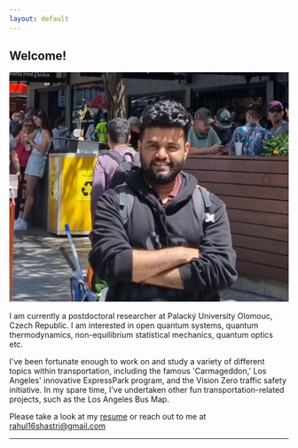 ```yaml
---
layout: default
---
```


## Welcome!

<img class="profile-picture" src="profile_photo_square.jpg">

I am currently a postdoctoral researcher at Palacký University Olomouc, Czech Republic. I am interested in open quantum systems, quantum thermodynamics, non-equilibrium statistical mechanics, quantum optics etc.

I've been fortunate enough to work on and study a variety of different topics within transportation, including the famous 'Carmageddon,' Los Angeles' innovative ExpressPark program, and the Vision Zero traffic safety initiative. In my spare time, I've undertaken other fun transportation-related projects, such as the Los Angeles Bus Map. 

Please take a look at my [resume](documents/masterCV.pdf) or reach out to me at [rahul16shastri@gmail.com](mailto:rahul16shastri@gmail.com)  
 
 
 
 
---
